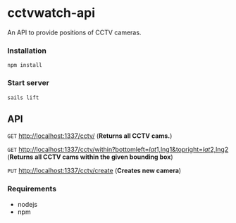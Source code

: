 # cctvwatch-api

An API to provide positions of CCTV cameras.

### Installation
```
npm install
```

### Start server
```
sails lift
```

## API

```GET``` [http://localhost:1337/cctv/](http://localhost:1337/cctv/) (**Returns all CCTV cams.**)

```GET``` [http://localhost:1337/cctv/within?bottomleft=$lat1,$lng1&topright=$lat2,$lng2](http://localhost:1337/cctv/within?bottomleft=$lat1,$lng1&topright=$lat2,$lng2) (**Returns all CCTV cams within the given bounding box**)

```PUT``` [http://localhost:1337/cctv/create](http://localhost:1337/cctv/) (**Creates new camera**)



### Requirements

*    nodejs
*	npm
